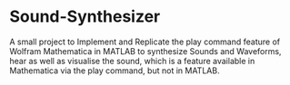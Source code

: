 # Sound-Synthesizer
A small project to Implement and Replicate the play command feature of Wolfram Mathematica in MATLAB to synthesize Sounds and Waveforms, hear as well as visualise the sound, which is a feature available in Mathematica via the play command, but not in MATLAB.
